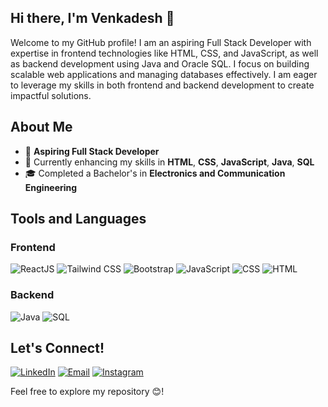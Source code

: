 ## Hi there, I'm Venkadesh 👋
Welcome to my GitHub profile! I am an aspiring Full Stack Developer with expertise in frontend technologies like HTML, CSS, and JavaScript, as well as backend development using Java and Oracle SQL. I focus on building scalable web applications and managing databases effectively. I am eager to leverage my skills in both frontend and backend development to create impactful solutions.

## About Me
- 💼 **Aspiring Full Stack Developer**
- 🌱 Currently enhancing my skills in **HTML**, **CSS**, **JavaScript**, **Java**, **SQL**
- 🎓 Completed a Bachelor's in **Electronics and Communication Engineering**

## Tools and Languages

### Frontend
![ReactJS](https://img.shields.io/badge/ReactJS-61DAFB?style=flat&logo=react&logoColor=black)
![Tailwind CSS](https://img.shields.io/badge/Tailwind_CSS-38B2AC?style=flat&logo=tailwind-css&logoColor=white)
![Bootstrap](https://img.shields.io/badge/Bootstrap-7952B3?style=flat&logo=bootstrap&logoColor=white)
![JavaScript](https://img.shields.io/badge/JavaScript-F7DF1E?style=flat&logo=javascript&logoColor=black)
![CSS](https://img.shields.io/badge/CSS-1572B6?style=flat&logo=css3&logoColor=white)
![HTML](https://img.shields.io/badge/HTML-FF4500?style=flat&logo=html5&logoColor=white)

### Backend
![Java](https://img.shields.io/badge/Java-007396?style=flat&logo=java&logoColor=white)
![SQL](https://img.shields.io/badge/SQL-4479A1?style=flat&logo=postgresql&logoColor=white)

## Let's Connect!
[![LinkedIn](https://img.shields.io/badge/LinkedIn-0077B5?style=flat&logo=linkedin&logoColor=white)](https://www.linkedin.com/in/venkadesh-developer/)
[![Email](https://img.shields.io/badge/Email-D14836?style=flat&logo=gmail&logoColor=white)](mailto:venkadesh1102@gmail.com)
[![Instagram](https://img.shields.io/badge/Instagram-833AB4?style=flat&logo=instagram&logoColor=white)](https://www.instagram.com/venkat.11._/)

Feel free to explore my repository 😊!
